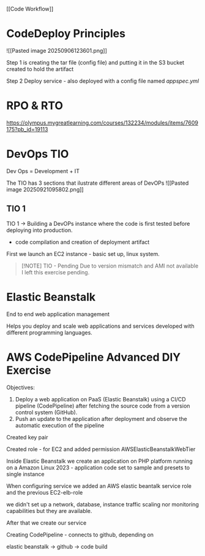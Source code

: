 [[Code Workflow]]

# CodeDeploy Principles
![[Pasted image 20250906123601.png]]

Step 1 is creating the tar file (config file) and putting it in the S3 bucket created to hold the artifact

Step 2 Deploy service - also deployed with a config file named *appspec.yml* 

# RPO & RTO 
https://olympus.mygreatlearning.com/courses/132234/modules/items/7609175?pb_id=19113

# DevOps TIO
Dev Ops = Development + IT 

The TIO has 3 sections that ilustrate different areas of DevOPs
![[Pasted image 20250921095802.png]]

## TIO 1 

TIO 1 -> Building a DevOPs instance where the code is first tested before deploying into production. 
- code compilation and creation of deployment artifact 

First we launch an EC2 instance - basic set up, linux system. 


> [!NOTE] TIO - Pending
> Due to version mismatch and AMI not available I left this exercise pending. 

# Elastic Beanstalk 
End to end web application management 

Helps you deploy and scale web applications and services developed with different programming languages. 


# AWS CodePipeline Advanced DIY Exercise

Objectives:
1. Deploy a web application on PaaS (Elastic Beanstalk) using a CI/CD pipeline (CodePipeline) after fetching the source code from a version control system (GitHub). 
2. Push an update to the application after deployment and observe the automatic execution of the pipeline

Created key pair 

Created role - for EC2 and added permission AWSElasticBeanstalkWebTier

Inside Elastic Beanstalk we create an application on PHP platform running on a Amazon Linux 2023 - application code set to sample and presets to single instance 

When configuring service we added an AWS elastic beantalk service role and the previous EC2-elb-role 

we didn't set up a network, database, instance traffic scaling nor monitoring capabilities but they are available. 

After that we create our service 

Creating CodePipeline - connects to github, depending on 


elastic beanstalk -> github -> code build 